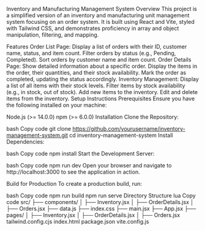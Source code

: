 Inventory and Manufacturing Management System
Overview
This project is a simplified version of an inventory and manufacturing unit management system focusing on an order system. It is built using React and Vite, styled with Tailwind CSS, and demonstrates proficiency in array and object manipulation, filtering, and mapping.

Features
Order List Page:
Display a list of orders with their ID, customer name, status, and item count.
Filter orders by status (e.g., Pending, Completed).
Sort orders by customer name and item count.
Order Details Page:
Show detailed information about a specific order.
Display the items in the order, their quantities, and their stock availability.
Mark the order as completed, updating the status accordingly.
Inventory Management:
Display a list of all items with their stock levels.
Filter items by stock availability (e.g., in stock, out of stock).
Add new items to the inventory.
Edit and delete items from the inventory.
Setup Instructions
Prerequisites
Ensure you have the following installed on your machine:

Node.js (>= 14.0.0)
npm (>= 6.0.0)
Installation
Clone the Repository:

bash
Copy code
git clone https://github.com/yourusername/inventory-management-system.git
cd inventory-management-system
Install Dependencies:

bash
Copy code
npm install
Start the Development Server:

bash
Copy code
npm run dev
Open your browser and navigate to http://localhost:3000 to see the application in action.

Build for Production
To create a production build, run:

bash
Copy code
npm run build
npm run serve
Directory Structure
lua
Copy code
src/
├── components/
│   ├── Inventory.jsx
│   ├── OrderDetails.jsx
│   ├── Orders.jsx
├── data.js
├── index.css
├── main.jsx
├── App.jsx
├── pages/
│   ├── Inventory.jsx
│   ├── OrderDetails.jsx
│   ├── Orders.jsx
tailwind.config.cjs
index.html
package.json
vite.config.js


